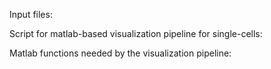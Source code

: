 Input files:

Script for matlab-based visualization pipeline for single-cells:

Matlab functions needed by the visualization pipeline:



